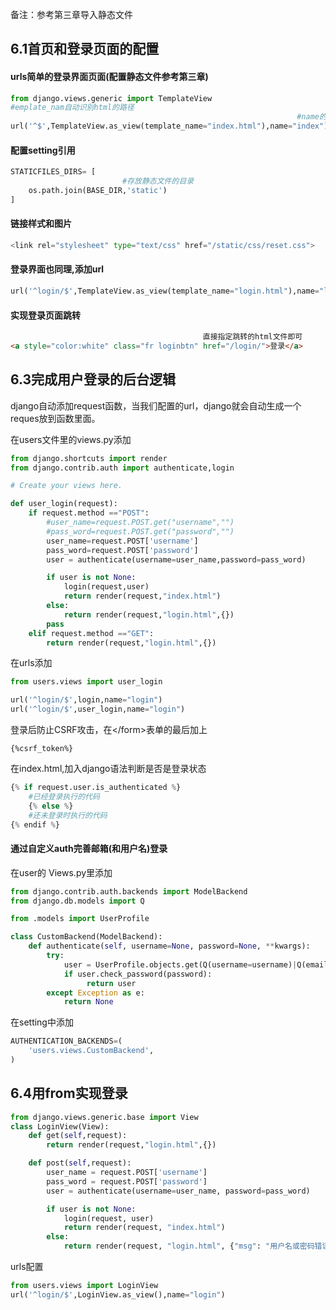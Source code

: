 备注：参考第三章导入静态文件

## 6.1首页和登录页面的配置

#### urls简单的登录界面页面\(配置静态文件参考第三章\)

```py
from django.views.generic import TemplateView
#emplate_nam自动识别html的路径
                                                                #name的名字随意
url('^$',TemplateView.as_view(template_name="index.html"),name="index")
```

#### 配置setting引用

```py
STATICFILES_DIRS= [
                         #存放静态文件的目录    
    os.path.join(BASE_DIR,'static')
]
```

#### 链接样式和图片

```py
<link rel="stylesheet" type="text/css" href="/static/css/reset.css">
```

#### 登录界面也同理,添加url

```py
url('^login/$',TemplateView.as_view(template_name="login.html"),name="login")
```

#### 实现登录页面跳转

```html
                                           直接指定跳转的html文件即可
<a style="color:white" class="fr loginbtn" href="/login/">登录</a>
```

## 6.3完成用户登录的后台逻辑

django自动添加request函数，当我们配置的url，django就会自动生成一个reques放到函数里面。

在users文件里的views.py添加

```py
from django.shortcuts import render
from django.contrib.auth import authenticate,login

# Create your views here.

def user_login(request):
    if request.method =="POST":
        #user_name=request.POST.get("username","")
        #pass_word=request.POST.get("password","")
        user_name=request.POST['username']
        pass_word=request.POST['password']
        user = authenticate(username=user_name,password=pass_word)

        if user is not None:
            login(request,user)
            return render(request,"index.html")
        else:
            return render(request,"login.html",{})
        pass
    elif request.method =="GET":
        return render(request,"login.html",{})
```

在urls添加

```py
from users.views import user_login

url('^login/$',login,name="login")
url('^login/$',user_login,name="login")
```

登录后防止CSRF攻击，在&lt;/form&gt;表单的最后加上

```
{%csrf_token%}
```

在index.html,加入django语法判断是否是登录状态

```py
{% if request.user.is_authenticated %}
    #已经登录执行的代码
    {% else %}
    #还未登录时执行的代码
{% endif %}
```

#### 通过自定义auth完善邮箱\(和用户名\)登录

在user的 Views.py里添加

```py
from django.contrib.auth.backends import ModelBackend
from django.db.models import Q

from .models import UserProfile

class CustomBackend(ModelBackend):
    def authenticate(self, username=None, password=None, **kwargs):
        try:
            user = UserProfile.objects.get(Q(username=username)|Q(email=username))
            if user.check_password(password):
                 return user
        except Exception as e:
            return None
```

在setting中添加

```py
AUTHENTICATION_BACKENDS=(
    'users.views.CustomBackend',
)
```

## 6.4用from实现登录

```py
from django.views.generic.base import View
class LoginView(View):
    def get(self,request):
        return render(request,"login.html",{})

    def post(self,request):
        user_name = request.POST['username']
        pass_word = request.POST['password']
        user = authenticate(username=user_name, password=pass_word)

        if user is not None:
            login(request, user)
            return render(request, "index.html")
        else:
            return render(request, "login.html", {"msg": "用户名或密码错误"})
```

urls配置

```py
from users.views import LoginView
url('^login/$',LoginView.as_view(),name="login")
```



